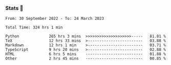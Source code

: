 ### Stats 👋
<!--START_SECTION:waka-->

```text
From: 30 September 2022 - To: 24 March 2023

Total Time: 324 hrs 1 min

Python             265 hrs 3 mins  >>>>>>>>>>>>>>>>>>>>-----   81.81 %
TeX                12 hrs 33 mins  >------------------------   03.88 %
Markdown           12 hrs 1 min    >------------------------   03.71 %
TypeScript         9 hrs 20 mins   >------------------------   02.88 %
HTML               6 hrs 5 mins    -------------------------   01.88 %
Other              2 hrs 45 mins   -------------------------   00.85 %
```

<!--END_SECTION:waka-->

<!--
**buhaytza2005/buhaytza2005** is a ✨ _special_ ✨ repository because its `README.md` (this file) appears on your GitHub profile.

Here are some ideas to get you started:

- 🔭 I’m currently working on ...
- 🌱 I’m currently learning ...
- 👯 I’m looking to collaborate on ...
- 🤔 I’m looking for help with ...
- 💬 Ask me about ...
- 📫 How to reach me: ...
- 😄 Pronouns: ...
- ⚡ Fun fact: ...
-->


